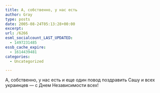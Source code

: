 ```yaml
---
title: А, собственно, у нас есть
author: Gray
type: posts
date: 2005-08-24T05:13:28+00:00
excerpt:
url: /6266
esml_socialcount_LAST_UPDATED:
  - 1497231485
essb_cache_expire:
  - 1614439481
categories:
  - Uncategorized

---
```








А, собственно, у нас есть и еще один повод поздравить Сашу и всех украинцев &#8212; с Днем Независимости всех!
